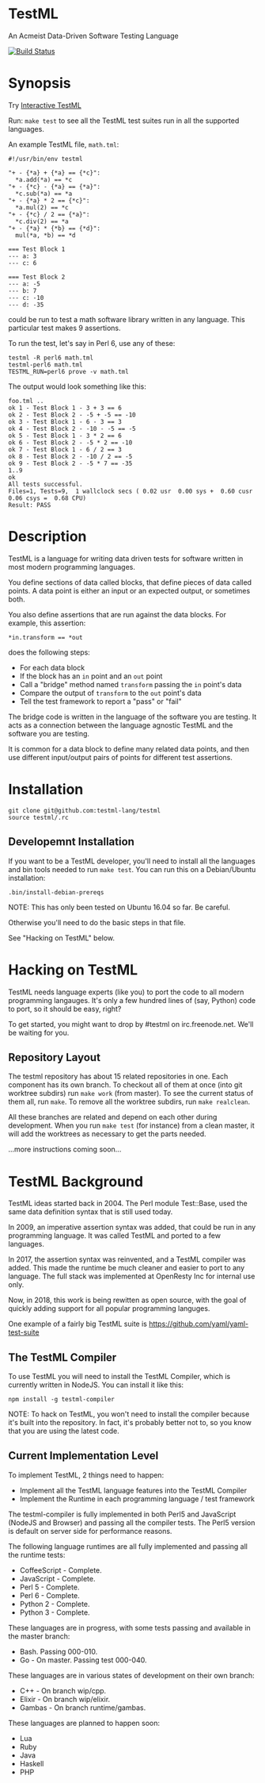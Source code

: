 TestML
======

An Acmeist Data-Driven Software Testing Language

[![Build Status](https://travis-ci.org/testml-lang/testml.svg?branch=master)](https://travis-ci.org/testml-lang/testml)

# Synopsis

Try [Interactive TestML](http://testml.org/playground/)

Run: `make test` to see all the TestML test suites run in all the supported
languages.

An example TestML file, `math.tml`:
```
#!/usr/bin/env testml

"+ - {*a} + {*a} == {*c}":
  *a.add(*a) == *c
"+ - {*c} - {*a} == {*a}":
  *c.sub(*a) == *a
"+ - {*a} * 2 == {*c}":
  *a.mul(2) == *c
"+ - {*c} / 2 == {*a}":
  *c.div(2) == *a
"+ - {*a} * {*b} == {*d}":
  mul(*a, *b) == *d

=== Test Block 1
--- a: 3
--- c: 6

=== Test Block 2
--- a: -5
--- b: 7
--- c: -10
--- d: -35
```

could be run to test a math software library written in any language. This
particular test makes 9 assertions.

To run the test, let's say in Perl 6, use any of these:
```
testml -R perl6 math.tml
testml-perl6 math.tml
TESTML_RUN=perl6 prove -v math.tml
```

The output would look something like this:
```
foo.tml ..
ok 1 - Test Block 1 - 3 + 3 == 6
ok 2 - Test Block 2 - -5 + -5 == -10
ok 3 - Test Block 1 - 6 - 3 == 3
ok 4 - Test Block 2 - -10 - -5 == -5
ok 5 - Test Block 1 - 3 * 2 == 6
ok 6 - Test Block 2 - -5 * 2 == -10
ok 7 - Test Block 1 - 6 / 2 == 3
ok 8 - Test Block 2 - -10 / 2 == -5
ok 9 - Test Block 2 - -5 * 7 == -35
1..9
ok
All tests successful.
Files=1, Tests=9,  1 wallclock secs ( 0.02 usr  0.00 sys +  0.60 cusr  0.06 csys =  0.68 CPU)
Result: PASS
```

# Description

TestML is a language for writing data driven tests for software written in most
modern programming languages.

You define sections of data called blocks, that define pieces of data called
points. A data point is either an input or an expected output, or sometimes
both.

You also define assertions that are run against the data blocks. For example,
this assertion:
```
*in.transform == *out
```

does the following steps:

* For each data block
* If the block has an `in` point and an `out` point
* Call a "bridge" method named `transform` passing the `in` point's data
* Compare the output of `transform` to the `out` point's data
* Tell the test framework to report a "pass" or "fail"

The bridge code is written in the language of the software you are testing. It
acts as a connection between the language agnostic TestML and the software you
are testing.

It is common for a data block to define many related data points, and then use
different input/output pairs of points for different test assertions.

# Installation

```
git clone git@github.com:testml-lang/testml
source testml/.rc
```

## Developemnt Installation

If you want to be a TestML developer, you'll need to install all the languages
and bin tools needed to run `make test`. You can run this on a Debian/Ubuntu
installation:
```
.bin/install-debian-prereqs
```

NOTE: This has only been tested on Ubuntu 16.04 so far. Be careful.

Otherwise you'll need to do the basic steps in that file.

See "Hacking on TestML" below.

# Hacking on TestML

TestML needs language experts (like you) to port the code to all modern
programming langauges. It's only a few hundred lines of (say, Python) code to
port, so it should be easy, right?

To get started, you might want to drop by #testml on irc.freenode.net. We'll be
waiting for you.

## Repository Layout

The testml repository has about 15 related repositories in one. Each component
has its own branch. To checkout all of them at once (into git worktree subdirs)
run `make work` (from master). To see the current status of them all, run
`make`. To remove all the worktree subdirs, run `make realclean`.

All these branches are related and depend on each other during development.
When you run `make test` (for instance) from a clean master, it will add the
worktrees as necessary to get the parts needed.

...more instructions coming soon...

# TestML Background

TestML ideas started back in 2004. The Perl module Test::Base, used the same
data definition syntax that is still used today.

In 2009, an imperative assertion syntax was added, that could be run in any
programming language. It was called TestML and ported to a few languages.

In 2017, the assertion syntax was reinvented, and a TestML compiler was added.
This made the runtime be much cleaner and easier to port to any language. The
full stack was implemented at OpenResty Inc for internal use only.

Now, in 2018, this work is being rewitten as open source, with the goal of
quickly adding support for all popular programming languges.

One example of a fairly big TestML suite is
https://github.com/yaml/yaml-test-suite

## The TestML Compiler

To use TestML you will need to install the TestML Compiler, which is currently
written in NodeJS. You can install it like this:
```
npm install -g testml-compiler
```

NOTE: To hack on TestML, you won't need to install the compiler because it's
built into the repository. In fact, it's probably better not to, so you know
that you are using the latest code.

## Current Implementation Level

To implement TestML, 2 things need to happen:

* Implement all the TestML language features into the TestML Compiler
* Implement the Runtime in each programming language / test framework

The testml-compiler is fully implemented in both Perl5 and JavaScript (NodeJS
and Browser) and passing all the compiler tests. The Perl5 version is default
on server side for performance reasons.

The following language runtimes are all fully implemented and passing all the
runtime tests:

* CoffeeScript - Complete.
* JavaScript - Complete.
* Perl 5 - Complete.
* Perl 6 - Complete.
* Python 2 - Complete.
* Python 3 - Complete.

These languages are in progress, with some tests passing and available in
the master branch:

* Bash. Passing 000-010.
* Go - On master. Passing test 000-040.

These languages are in various states of development on their own branch:
* C++ - On branch wip/cpp.
* Elixir - On branch wip/elixir.
* Gambas - On branch runtime/gambas.

These languages are planned to happen soon:
* Lua
* Ruby
* Java
* Haskell
* PHP

